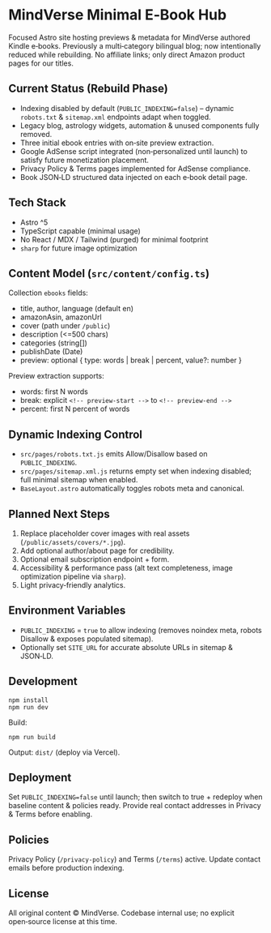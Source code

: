 # MindVerse Minimal E‑Book Hub

Focused Astro site hosting previews & metadata for MindVerse authored Kindle e‑books. Previously a multi‑category bilingual blog; now intentionally reduced while rebuilding. No affiliate links; only direct Amazon product pages for our titles.

## Current Status (Rebuild Phase)
- Indexing disabled by default (`PUBLIC_INDEXING=false`) – dynamic `robots.txt` & `sitemap.xml` endpoints adapt when toggled.
- Legacy blog, astrology widgets, automation & unused components fully removed.
- Three initial ebook entries with on‑site preview extraction.
- Google AdSense script integrated (non‑personalized until launch) to satisfy future monetization placement.
- Privacy Policy & Terms pages implemented for AdSense compliance.
- Book JSON‑LD structured data injected on each e‑book detail page.

## Tech Stack
- Astro ^5
- TypeScript capable (minimal usage)
- No React / MDX / Tailwind (purged) for minimal footprint
- `sharp` for future image optimization

## Content Model (`src/content/config.ts`)
Collection `ebooks` fields:
- title, author, language (default en)
- amazonAsin, amazonUrl
- cover (path under `/public`)
- description (<=500 chars)
- categories (string[])
- publishDate (Date)
- preview: optional { type: words | break | percent, value?: number }

Preview extraction supports:
- words: first N words
- break: explicit `<!-- preview-start -->` to `<!-- preview-end -->`
- percent: first N percent of words

## Dynamic Indexing Control
- `src/pages/robots.txt.js` emits Allow/Disallow based on `PUBLIC_INDEXING`.
- `src/pages/sitemap.xml.js` returns empty set when indexing disabled; full minimal sitemap when enabled.
- `BaseLayout.astro` automatically toggles robots meta and canonical.

## Planned Next Steps
1. Replace placeholder cover images with real assets (`/public/assets/covers/*.jpg`).
2. Add optional author/about page for credibility.
3. Optional email subscription endpoint + form.
4. Accessibility & performance pass (alt text completeness, image optimization pipeline via `sharp`).
5. Light privacy‑friendly analytics.

## Environment Variables
- `PUBLIC_INDEXING` = `true` to allow indexing (removes noindex meta, robots Disallow & exposes populated sitemap).
- Optionally set `SITE_URL` for accurate absolute URLs in sitemap & JSON‑LD.

## Development
```
npm install
npm run dev
```
Build:
```
npm run build
```
Output: `dist/` (deploy via Vercel).

## Deployment
Set `PUBLIC_INDEXING=false` until launch; then switch to true + redeploy when baseline content & policies ready. Provide real contact addresses in Privacy & Terms before enabling.

## Policies
Privacy Policy (`/privacy-policy`) and Terms (`/terms`) active. Update contact emails before production indexing.

## License
All original content © MindVerse. Codebase internal use; no explicit open‑source license at this time.
